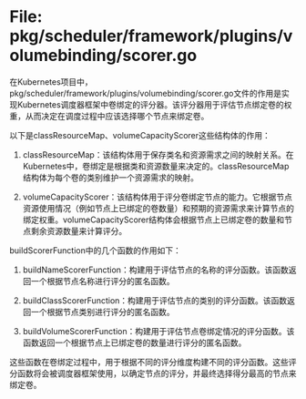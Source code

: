# File: pkg/scheduler/framework/plugins/volumebinding/scorer.go

在Kubernetes项目中，pkg/scheduler/framework/plugins/volumebinding/scorer.go文件的作用是实现Kubernetes调度器框架中卷绑定的评分器。该评分器用于评估节点绑定卷的权重，从而决定在调度过程中应该选择哪个节点来绑定卷。

以下是classResourceMap、volumeCapacityScorer这些结构体的作用：

1. classResourceMap：该结构体用于保存类名和资源需求之间的映射关系。在Kubernetes中，卷绑定是根据类和资源数量来决定的。classResourceMap结构体为每个卷的类别维护一个资源需求的映射。

2. volumeCapacityScorer：该结构体用于评分卷绑定节点的能力。它根据节点资源使用情况（例如节点上已绑定的卷数量）和预期的资源需求来计算节点的绑定权重。volumeCapacityScorer结构体会根据节点上已绑定卷的数量和节点剩余资源数量来计算评分。

buildScorerFunction中的几个函数的作用如下：

1. buildNameScorerFunction：构建用于评估节点的名称的评分函数。该函数返回一个根据节点名称进行评分的匿名函数。

2. buildClassScorerFunction：构建用于评估节点的类别的评分函数。该函数返回一个根据节点类别进行评分的匿名函数。

3. buildVolumeScorerFunction：构建用于评估节点卷绑定情况的评分函数。该函数返回一个根据节点上已绑定卷的数量进行评分的匿名函数。

这些函数在卷绑定过程中，用于根据不同的评分维度构建不同的评分函数。这些评分函数将会被调度器框架使用，以确定节点的评分，并最终选择得分最高的节点来绑定卷。


